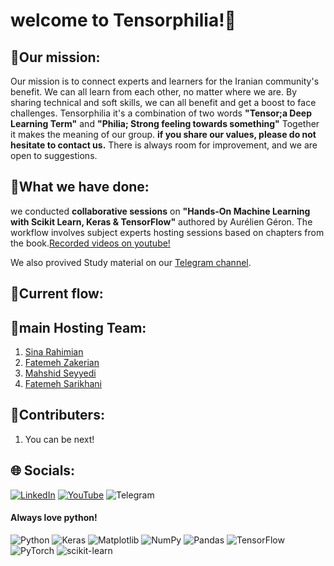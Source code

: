 # welcome to Tensorphilia!🌱
## 🚀Our mission:
Our mission is to connect experts and learners for the Iranian community's benefit. We can all learn from each other, no matter where we are. By sharing technical and soft skills, we can all benefit and get a boost to face challenges.
Tensorphilia it's a combination of two words **"Tensor;a Deep Learning Term"** and **"Philia; Strong feeling towards something"** Together it makes the meaning of our group. __if you share our values, please do not hesitate to contact us.__ There is always room for improvement, and we are open to suggestions.

## 📝What we have done:
we conducted **collaborative sessions** on **"Hands-On Machine Learning with Scikit Learn, Keras & TensorFlow"** authored by Aurélien Géron. The workflow involves subject experts hosting sessions based on chapters from the book.[Recorded videos on youtube!](https://youtube.com/playlist?list=PLIeLyw4DcPKN4keNWOpanRoD9xOPVF5uT&si=o5Psx1aYshc_vxik)

We also provived Study material on our [Telegram channel](https://t.me/tensorphilia).

## 🎯Current flow:


## 👥main Hosting Team:
1. [Sina Rahimian](https://www.linkedin.com/in/sina-rahimian-774935287/)
2. [Fatemeh Zakerian](https://www.linkedin.com/in/ftme-zakerian/)
3. [Mahshid Seyyedi](https://www.linkedin.com/in/mahshid-seyyedi)
4. [Fatemeh Sarikhani](https://www.linkedin.com/in/fatemeh-sarikhani)
## 🤝Contributers:
1. You can be next!


## 🌐 Socials:
[![LinkedIn](https://img.shields.io/badge/LinkedIn-%230077B5.svg?logo=linkedin&logoColor=white)](https://www.linkedin.com/company/tensorphilia/) [![YouTube](https://img.shields.io/badge/YouTube-%23FF0000.svg?logo=YouTube&logoColor=white)](https://youtube.com/@Tensorphilia) ![Telegram](https://img.shields.io/badge/-telegram-red?color=white&logo=telegram&logoColor=black)

#### Always love python!
![Python](https://img.shields.io/badge/python-3670A0?style=for-the-badge&logo=python&logoColor=ffdd54) ![Keras](https://img.shields.io/badge/Keras-%23D00000.svg?style=for-the-badge&logo=Keras&logoColor=white) ![Matplotlib](https://img.shields.io/badge/Matplotlib-%23ffffff.svg?style=for-the-badge&logo=Matplotlib&logoColor=black) ![NumPy](https://img.shields.io/badge/numpy-%23013243.svg?style=for-the-badge&logo=numpy&logoColor=white) ![Pandas](https://img.shields.io/badge/pandas-%23150458.svg?style=for-the-badge&logo=pandas&logoColor=white) ![TensorFlow](https://img.shields.io/badge/TensorFlow-%23FF6F00.svg?style=for-the-badge&logo=TensorFlow&logoColor=white) ![PyTorch](https://img.shields.io/badge/PyTorch-%23EE4C2C.svg?style=for-the-badge&logo=PyTorch&logoColor=white) ![scikit-learn](https://img.shields.io/badge/scikit--learn-%23F7931E.svg?style=for-the-badge&logo=scikit-learn&logoColor=white) 



